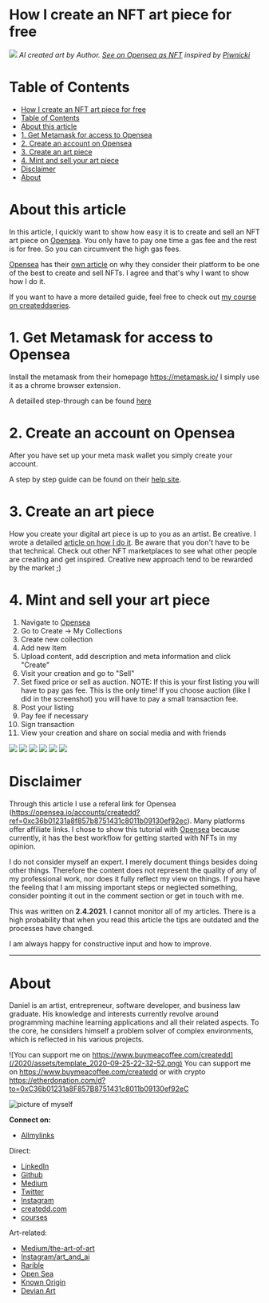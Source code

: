 # How I create an NFT art piece for free

![](../assets/createNftArt_2021-04-02-11-21-01.png)
*AI created art by Author. [See on Opensea as NFT](https://opensea.io/accounts/createdd?ref=0xc36b01231a8f857b8751431c8011b09130ef92ec) inspired by [Piwnicki](https://unsplash.com/photos/JnXebVlsVrg)*

# Table of Contents

- [How I create an NFT art piece for free](#how-i-create-an-nft-art-piece-for-free)
- [Table of Contents](#table-of-contents)
- [About this article](#about-this-article)
- [1. Get Metamask for access to Opensea](#1-get-metamask-for-access-to-opensea)
- [2. Create an account on Opensea](#2-create-an-account-on-opensea)
- [3. Create an art piece](#3-create-an-art-piece)
- [4. Mint and sell your art piece](#4-mint-and-sell-your-art-piece)
- [Disclaimer](#disclaimer)
- [About](#about)

# About this article

In this article, I quickly want to show how easy it is to create and sell an NFT art piece on [Opensea](https://opensea.io/accounts/createdd?ref=0xc36b01231a8f857b8751431c8011b09130ef92ec). You only have to pay one time a gas fee and the rest is for free. So you can circumvent the high gas fees.

[Opensea](https://opensea.io/accounts/createdd?ref=0xc36b01231a8f857b8751431c8011b09130ef92ec) has their [own article](https://opensea.io/blog/guides/7-reasons-to-sell-your-nfts-on-opensea/?ref=0xc36b01231a8f857b8751431c8011b09130ef92ec) on why they consider their platform to be one of the best to create and sell NFTs. I agree and that's why I want to show how I do it.

If you want to have a more detailed guide, feel free to check out [my course on createddseries](https://www.createddseries.com/).

# 1. Get Metamask for access to Opensea

Install the metamask from their homepage https://metamask.io/
I simply use it as a chrome browser extension.

A detailled step-through can be found [here](https://medium.com/@mark.lasia/how-to-set-up-an-erc20-compatible-ethereum-wallet-cda8dabc4b89)

# 2. Create an account on Opensea

After you have set up your meta mask wallet you simply create your account.

A step by step guide can be found on their [help site](https://openseahelp.zendesk.com/hc/en-us/articles/360061676254-How-do-I-create-an-OpenSea-account-).

# 3. Create an art piece

How you create your digital art piece is up to you as an artist. Be creative. I wrote a detailed [article on how I do it](https://medium.com/the-art-of-art/how-ai-creates-art-with-neural-style-transfer-an-example-b350dc933fe8). Be aware that you don't have to be that technical. Check out other NFT marketplaces to see what other people are creating and get inspired. Creative new approach tend to be rewarded by the market ;)

# 4. Mint and sell your art piece

1. Navigate to [Opensea](https://opensea.io/accounts/createdd?ref=0xc36b01231a8f857b8751431c8011b09130ef92ec)
2. Go to Create -> My Collections
3. Create new collection
4. Add new Item
5. Upload content, add description and meta information and click "Create"
6. Visit your creation and go to "Sell"
7. Set fixed price or sell as auction. NOTE: If this is your first listing you will have to pay gas fee. This is the only time! If you choose auction (like I did in the screenshot) you will have to pay a small transaction fee.
8. Post your listing
9. Pay fee if necessary
10. Sign transaction
11. View your creation and share on social media and with friends


![](../assets/createNftArt_2021-04-02-11-29-52.png)
![](../assets/createNftArt_2021-04-02-11-30-19.png)
![](../assets/createNftArt_2021-04-02-11-32-36.png)
![](../assets/createNftArt_2021-04-02-11-37-18.png)
![](../assets/createNftArt_2021-04-02-11-37-46.png)
![](../assets/createNftArt_2021-04-02-11-39-02.png)




# Disclaimer

Through this article I use a referal link for Opensea (https://opensea.io/accounts/createdd?ref=0xc36b01231a8f857b8751431c8011b09130ef92ec). Many platforms offer affiliate links. I chose to show this tutorial with [Opensea](https://opensea.io/accounts/createdd?ref=0xc36b01231a8f857b8751431c8011b09130ef92ec) because currently, it has the best workflow for getting started with NFTs in my opinion.

I do not consider myself an expert. I merely document things besides doing other things. Therefore the content does not represent the quality of any of my professional work, nor does it fully reflect my view on things. If you have the feeling that I am missing important steps or neglected something, consider pointing it out in the comment section or get in touch with me.

This was written on **2.4.2021**.
I cannot monitor all of my articles. There is a high probability that when you read this article the tips are outdated and the processes have changed.

I am always happy for constructive input and how to improve.


---

# About

Daniel is an artist, entrepreneur, software developer, and business law graduate. His knowledge and interests currently revolve around programming machine learning applications and all their related aspects. To the core, he considers himself a problem solver of complex environments, which is reflected in his various projects.


![You can support me on https://www.buymeacoffee.com/createdd](/2020/assets/template_2020-09-25-22-32-52.png)
You can support me on https://www.buymeacoffee.com/createdd or with crypto https://etherdonation.com/d?to=0xC36b01231a8F857B8751431c8011b09130ef92eC


![picture of myself](https://avatars2.githubusercontent.com/u/22077628?s=460&v=4)

**Connect on:**

- [Allmylinks](https://allmylinks.com/createdd)

Direct:
- [LinkedIn](https://www.linkedin.com/in/createdd)
- [Github](https://github.com/Createdd)
- [Medium](https://medium.com/@createdd)
- [Twitter](https://twitter.com/_createdd)
- [Instagram](https://www.instagram.com/create.dd/)
- [createdd.com](https://www.createdd.com/)
- [courses](https://www.createddseries.com/)

Art-related:
- [Medium/the-art-of-art](https://medium.com/the-art-of-art)
- [Instagram/art_and_ai](https://www.instagram.com/art_and_ai/)
- [Rarible](https://app.rarible.com/createdd/collectibles)
- [Open Sea](https://opensea.io/accounts/createdd?ref=0xc36b01231a8f857b8751431c8011b09130ef92ec)
- [Known Origin](https://knownorigin.io/profile/0xC36b01231a8F857B8751431c8011b09130ef92eC)
- [Devian Art](https://www.deviantart.com/createdd1010/)

<!-- Written by Daniel Deutsch -->